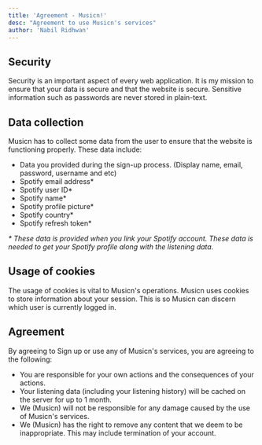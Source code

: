```yaml
---
title: 'Agreement - Musicn!'
desc: "Agreement to use Musicn's services"
author: 'Nabil Ridhwan'
---
```


## Security

Security is an important aspect of every web application. It is my mission to ensure that your data is secure and that the website is secure. Sensitive information such as passwords are never stored in plain-text.

## Data collection

Musicn has to collect some data from the user to ensure that the website is functioning properly. These data include:

- Data you provided during the sign-up process. (Display name, email, password, username and etc)
- Spotify email address\*
- Spotify user ID\*
- Spotify name\*
- Spotify profile picture\*
- Spotify country\*
- Spotify refresh token\*

_\* These data is provided when you link your Spotify account. These data is needed to get your Spotify profile along with the listening data._

## Usage of cookies

The usage of cookies is vital to Musicn's operations. Musicn uses cookies to store information about your session. This is so Musicn can discern which user is currently logged in.

## Agreement

By agreeing to Sign up or use any of Musicn's services, you are agreeing to the following:

- You are responsible for your own actions and the consequences of your actions.
- Your listening data (including your listening history) will be cached on the server for up to 1 month.
- We (Musicn) will not be responsible for any damage caused by the use of Musicn's services.
- We (Musicn) has the right to remove any content that we deem to be inappropriate. This may include termination of your account.

